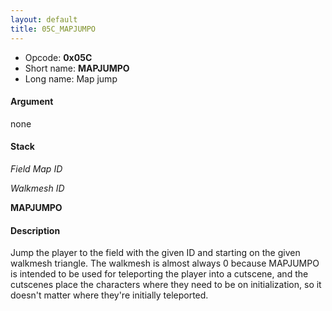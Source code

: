 ```yaml
---
layout: default
title: 05C_MAPJUMPO
---
```


-   Opcode: **0x05C**
-   Short name: **MAPJUMPO**
-   Long name: Map jump

#### Argument

none

#### Stack

  
*Field Map ID*

*Walkmesh ID*

**MAPJUMPO**

#### Description

Jump the player to the field with the given ID and starting on the given walkmesh triangle. The walkmesh is almost always 0 because MAPJUMPO is intended to be used for teleporting the player into a cutscene, and the cutscenes place the characters where they need to be on initialization, so it doesn't matter where they're initially teleported.
